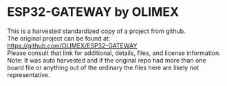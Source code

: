 
# ESP32-GATEWAY by OLIMEX  
This is a harvested standardized copy of a project from github.  
The original project can be found at:  
https://github.com/OLIMEX/ESP32-GATEWAY  
Please consult that link for additional, details, files, and license information.  
Note: It was auto harvested and if the original repo had more than one board file or anything out of the ordinary the files here are likely not representative.  
    